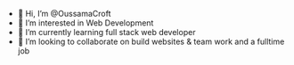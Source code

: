 - 👋 Hi, I’m @OussamaCroft
- 👀 I’m interested in Web Development
- 🌱 I’m currently learning full stack web developer
- 💞️ I’m looking to collaborate on build websites & team work and a fulltime job

<!---
OussamaCroft/OussamaCroft is a ✨ special ✨ repository because its `README.md` (this file) appears on your GitHub profile.
You can click the Preview link to take a look at your changes.
--->
